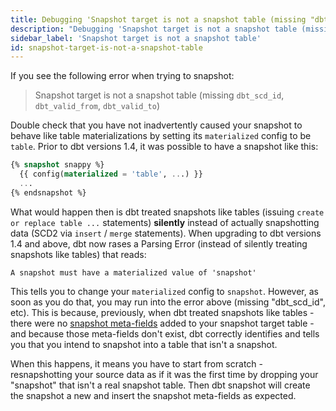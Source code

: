 ```yaml
---
title: Debugging 'Snapshot target is not a snapshot table (missing "dbt_scd_id", "dbt_valid_from", "dbt_valid_to")' errors.
description: "Debugging 'Snapshot target is not a snapshot table (missing "dbt_scd_id", "dbt_valid_from", "dbt_valid_to")' errors"
sidebar_label: 'Snapshot target is not a snapshot table'
id: snapshot-target-is-not-a-snapshot-table
---
```


If you see the following error when trying to snapshot:

> Snapshot target is not a snapshot table (missing `dbt_scd_id`, `dbt_valid_from`, `dbt_valid_to`)

Double check that you have not inadvertently caused your snapshot to behave like table materializations by setting its `materialized` config to be `table`. Prior to dbt versions 1.4,
it was possible to have a snapshot like this:

```sql
{% snapshot snappy %}
  {{ config(materialized = 'table', ...) }}
  ...
{% endsnapshot %}
```

What would happen then is dbt treated snapshots like tables (issuing `create or replace table ...` statements) **silently** instead of actually snapshotting data (SCD2 via `insert` / `merge` statements). When upgrading to dbt
versions 1.4 and above, dbt now rases a Parsing Error (instead of silently treating snapshots like tables) that reads:

```
A snapshot must have a materialized value of 'snapshot'
```

This tells you to change your `materialized` config to `snapshot`. However, as soon as you do that, you may run into the error above (missing "dbt_scd_id", etc). This is because, previously, when
dbt treated snapshots like tables - there were no [snapshot meta-fields](/docs/build/snapshots#snapshot-meta-fields) added to your snapshot target table - and because those
meta-fields don't exist, dbt correctly identifies and tells you that you intend to snapshot into a table that isn't a snapshot.

When this happens, it means you have to start from scratch - resnapshotting your source data as if it was the first time by dropping your "snapshot" that isn't a real snapshot table. Then dbt snapshot
will create the snapshot a new and insert the snapshot meta-fields as expected.
